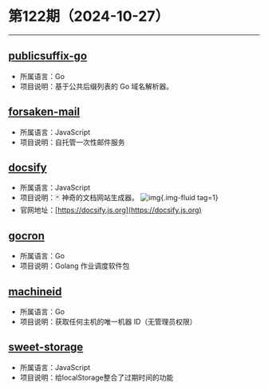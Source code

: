 # 第122期（2024-10-27）

---
## [publicsuffix-go](https://github.com/weppos/publicsuffix-go)
- 所属语言：Go
- 项目说明：基于公共后缀列表的 Go 域名解析器。

## [forsaken-mail](https://github.com/denghongcai/forsaken-mail)
- 所属语言：JavaScript
- 项目说明：自托管一次性邮件服务

## [docsify](https://github.com/docsifyjs/docsify)
- 所属语言：JavaScript
- 项目说明：🃏 神奇的文档网站生成器。
![img](https://mirror.ghproxy.com/https://raw.githubusercontent.com/xiaoxuan6/weekly/main/docs/static/images/2024-10-27/1729990536.png){.img-fluid tag=1}
- 官网地址：[https://docsify.js.org](https://docsify.js.org)

## [gocron](https://github.com/jasonlvhit/gocron)
- 所属语言：Go
- 项目说明：Golang 作业调度软件包

## [machineid](https://github.com/denisbrodbeck/machineid)
- 所属语言：Go
- 项目说明：获取任何主机的唯一机器 ID（无管理员权限）

## [sweet-storage](https://github.com/Chechengyi/sweet-storage)
- 所属语言：JavaScript
- 项目说明：给localStorage整合了过期时间的功能
